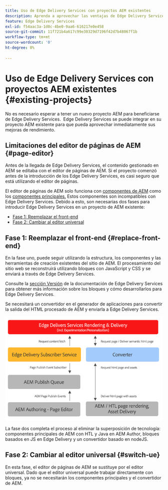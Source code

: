 ```yaml
---
title: Uso de Edge Delivery Services con proyectos AEM existentes
description: Aprenda a aprovechar las ventajas de Edge Delivery Services AEM en sus proyectos AEM existentes
feature: Edge Delivery Services
exl-id: f54aac3a-1d0c-4be0-9aa6-616217e0e458
source-git-commit: 11f721b4a617c99e30329d7196f42d7b48067f1b
workflow-type: tm+mt
source-wordcount: '0'
ht-degree: 0%

---
```



# Uso de Edge Delivery Services con proyectos AEM existentes {#existing-projects}

No es necesario esperar a tener un nuevo proyecto AEM para beneficiarse de Edge Delivery Services.  Edge Delivery Services se puede integrar en su proyecto AEM existente para que pueda aprovechar inmediatamente sus mejoras de rendimiento.

## Limitaciones del editor de páginas de AEM {#page-editor}

Antes de la llegada de Edge Delivery Services, el contenido gestionado en AEM se editaba con el editor de páginas de AEM. Si el proyecto comenzó antes de la introducción de los Edge Delivery Services, es casi seguro que está utilizando el editor de páginas.

El editor de páginas de AEM solo funciona con [componentes de AEM](/help/implementing/developing/components/overview.md) como los [componentes principales.](https://experienceleague.adobe.com/docs/experience-manager-core-components/using/introduction.html?lang=es) Estos componentes son incompatibles con Edge Delivery Services. Debido a esto, son necesarias dos fases para introducir Edge Delivery Services en un proyecto de AEM existente:

* [Fase 1: Reemplazar el front-end](#replace-front-end)
* [Fase 2: Cambiar al editor universal](#switch-ue)

## Fase 1: Reemplazar el front-end {#replace-front-end}

En la fase uno, puede seguir utilizando la estructura, los componentes y las herramientas de creación existentes del sitio de AEM. El procesamiento del sitio web se reconstruirá utilizando bloques con JavaScript y CSS y se enviará a través de Edge Delivery Services.

Consulte la [sección Versión](/help/edge/developer/block-collection.md) de la documentación de Edge Delivery Services para obtener más información sobre los bloques y cómo desarrollarlos para Edge Delivery Services.

Se necesitará un convertidor en el generador de aplicaciones para convertir la salida del HTML procesado de AEM y enviarla a Edge Delivery Services.

![El convertidor de contenido en el flujo de publicación](assets/content-converter.png)

La fase dos completa el proceso al eliminar la superposición de tecnología: componentes principales de AEM con HTL y Java en AEM Author, bloques basados en JS en Edge Delivery y un convertidor basado en nodeJS.

## Fase 2: Cambiar al editor universal {#switch-ue}

En esta fase, el editor de páginas de AEM se sustituye por el editor universal. Dado que el editor universal puede trabajar directamente con bloques, ya no se necesitarán los componentes principales y el convertidor de AEM.

